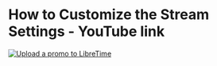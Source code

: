 # How to Customize the Stream Settings - YouTube link
[![Upload a promo to LibreTime](http://img.youtube.com/vi/QPNo52Fc0ck/0.jpg)](https://www.youtube-nocookie.com/embed/QPNo52Fc0ck "How to upload a promo")
